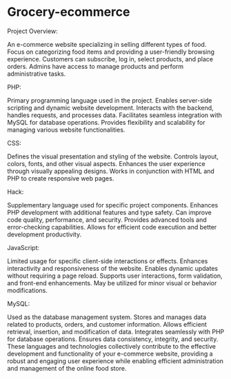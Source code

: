 # Grocery-ecommerce
Project Overview:

An e-commerce website specializing in selling different types of food.
Focus on categorizing food items and providing a user-friendly browsing experience.
Customers can subscribe, log in, select products, and place orders.
Admins have access to manage products and perform administrative tasks.

PHP:

Primary programming language used in the project.
Enables server-side scripting and dynamic website development.
Interacts with the backend, handles requests, and processes data.
Facilitates seamless integration with MySQL for database operations.
Provides flexibility and scalability for managing various website functionalities.

CSS:

Defines the visual presentation and styling of the website.
Controls layout, colors, fonts, and other visual aspects.
Enhances the user experience through visually appealing designs.
Works in conjunction with HTML and PHP to create responsive web pages.

Hack:

Supplementary language used for specific project components.
Enhances PHP development with additional features and type safety.
Can improve code quality, performance, and security.
Provides advanced tools and error-checking capabilities.
Allows for efficient code execution and better development productivity.

JavaScript:

Limited usage for specific client-side interactions or effects.
Enhances interactivity and responsiveness of the website.
Enables dynamic updates without requiring a page reload.
Supports user interactions, form validation, and front-end enhancements.
May be utilized for minor visual or behavior modifications.

MySQL:

Used as the database management system.
Stores and manages data related to products, orders, and customer information.
Allows efficient retrieval, insertion, and modification of data.
Integrates seamlessly with PHP for database operations.
Ensures data consistency, integrity, and security.
These languages and technologies collectively contribute to the effective development and functionality of your e-commerce website, providing a robust and engaging user experience while enabling efficient administration and management of the online food store.
